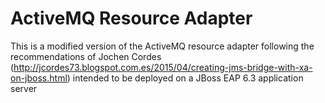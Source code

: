 # ActiveMQ Resource Adapter

This is a modified version of the ActiveMQ resource adapter following the recommendations of Jochen Cordes (http://jcordes73.blogspot.com.es/2015/04/creating-jms-bridge-with-xa-on-jboss.html) intended to be deployed on a JBoss EAP 6.3 application server
